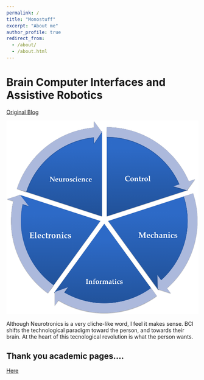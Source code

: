 ```yaml
---
permalink: /
title: "Monostuff"
excerpt: "About me"
author_profile: true
redirect_from: 
  - /about/
  - /about.html
---
```




Brain Computer Interfaces and Assistive Robotics
================================================

[Original Blog](https://monostuff.logdown.com/)

![Neurotronics](images/neurotronics.png)

Although Neurotronics is a very cliche-like word, I feel it makes sense.  BCI shifts the technological paradigm toward the person, and towards their brain.  At the heart of this tecnological revolution is what the person wants.



Thank you academic pages....
------
[Here](https://academicpages.github.io/)
